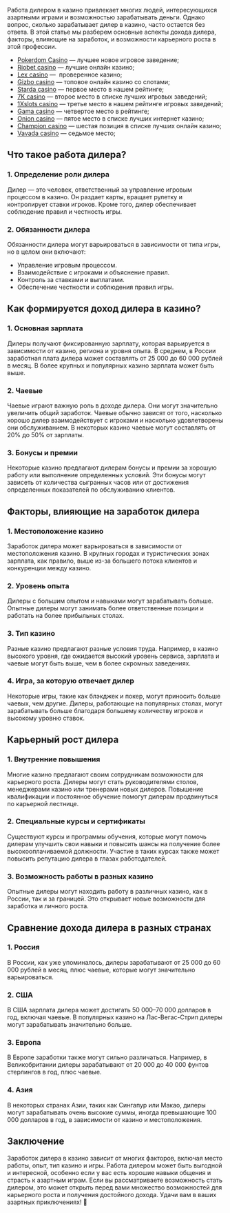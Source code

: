 Работа дилером в казино привлекает многих людей, интересующихся азартными играми и возможностью зарабатывать деньги. Однако вопрос, сколько зарабатывает дилер в казино, часто остается без ответа. В этой статье мы разберем основные аспекты дохода дилера, факторы, влияющие на заработок, и возможности карьерного роста в этой профессии.

* [Pokerdom Casino](https://brandplay.link/FwVc4f) — лучшее новое игровое заведение;
* [Riobet casino](https://brandplay.link/TnjsxFvH) — лучшие онлайн казино;
* [Lex casino](https://brandplay.link/VMqNXPFs) —  проверенное казино;
* [Gizbo casino](https://brandplay.link/rvzLrVLp) — топовое онлайн казино со слотами;
* [Starda casino](https://brandplay.link/HDcDrxLk) — первое место в нашем рейтинге;
* [7K casino](https://brandplay.link/dd46bNgD) — второе место в списке лучших игровых заведений;
* [1Xslots casino](https://brandplay.link/J2ZbqMPZ) — третье место в нашем рейтинге игровых заведений;
* [Gama casino](https://brandplay.link/RD52jZbL) — четвертое место в рейтинге;
* [Onion casino](https://brandplay.link/8LcS6Djb) — пятое место в списке лучших интернет казино;
* [Champion casino](https://temon-gter.cfd/go/9n8?p56190p303844p3509t17502) — шестая позиция в списке лучших онлайн казино;
* [Vavada casino](https://vavadapartner.pro/?promo=75590753-cc8b-4c4a-8d71-99b7a2293439-jud\&target=register) — седьмое место;



## Что такое работа дилера?

### 1. Определение роли дилера

Дилер — это человек, ответственный за управление игровым процессом в казино. Он раздает карты, вращает рулетку и контролирует ставки игроков. Кроме того, дилер обеспечивает соблюдение правил и честность игры.

### 2. Обязанности дилера

Обязанности дилера могут варьироваться в зависимости от типа игры, но в целом они включают:

* Управление игровым процессом.
* Взаимодействие с игроками и объяснение правил.
* Контроль за ставками и выплатами.
* Обеспечение честности и соблюдения правил игры.

## Как формируется доход дилера в казино?

### 1. Основная зарплата

Дилеры получают фиксированную зарплату, которая варьируется в зависимости от казино, региона и уровня опыта. В среднем, в России заработная плата дилера может составлять от 25 000 до 60 000 рублей в месяц. В более крупных и популярных казино зарплата может быть выше.

### 2. Чаевые

Чаевые играют важную роль в доходе дилера. Они могут значительно увеличить общий заработок. Чаевые обычно зависят от того, насколько хорошо дилер взаимодействует с игроками и насколько удовлетворены они обслуживанием. В некоторых казино чаевые могут составлять от 20% до 50% от зарплаты.

### 3. Бонусы и премии

Некоторые казино предлагают дилерам бонусы и премии за хорошую работу или выполнение определенных условий. Эти бонусы могут зависеть от количества сыгранных часов или от достижения определенных показателей по обслуживанию клиентов.

## Факторы, влияющие на заработок дилера

### 1. Местоположение казино

Заработок дилера может варьироваться в зависимости от местоположения казино. В крупных городах и туристических зонах зарплата, как правило, выше из-за большего потока клиентов и конкуренции между казино.

### 2. Уровень опыта

Дилеры с большим опытом и навыками могут зарабатывать больше. Опытные дилеры могут занимать более ответственные позиции и работать на более прибыльных столах.

### 3. Тип казино

Разные казино предлагают разные условия труда. Например, в казино высокого уровня, где ожидается высокий уровень сервиса, зарплата и чаевые могут быть выше, чем в более скромных заведениях.

### 4. Игра, за которую отвечает дилер

Некоторые игры, такие как блэкджек и покер, могут приносить больше чаевых, чем другие. Дилеры, работающие на популярных столах, могут зарабатывать больше благодаря большему количеству игроков и высокому уровню ставок.

## Карьерный рост дилера

### 1. Внутренние повышения

Многие казино предлагают своим сотрудникам возможности для карьерного роста. Дилеры могут стать руководителями столов, менеджерами казино или тренерами новых дилеров. Повышение квалификации и постоянное обучение помогут дилерам продвинуться по карьерной лестнице.

### 2. Специальные курсы и сертификаты

Существуют курсы и программы обучения, которые могут помочь дилерам улучшить свои навыки и повысить шансы на получение более высокооплачиваемой должности. Участие в таких курсах также может повысить репутацию дилера в глазах работодателей.

### 3. Возможность работы в разных казино

Опытные дилеры могут находить работу в различных казино, как в России, так и за границей. Это открывает новые возможности для заработка и личного роста.

## Сравнение дохода дилера в разных странах

### 1. Россия

В России, как уже упоминалось, дилеры зарабатывают от 25 000 до 60 000 рублей в месяц, плюс чаевые, которые могут значительно варьироваться.

### 2. США

В США зарплата дилера может достигать 50 000–70 000 долларов в год, включая чаевые. В популярных казино на Лас-Вегас-Стрип дилеры могут зарабатывать значительно больше.

### 3. Европа

В Европе заработки также могут сильно различаться. Например, в Великобритании дилеры зарабатывают от 20 000 до 40 000 фунтов стерлингов в год, плюс чаевые.

### 4. Азия

В некоторых странах Азии, таких как Сингапур или Макао, дилеры могут зарабатывать очень высокие суммы, иногда превышающие 100 000 долларов в год, в зависимости от казино и местоположения.

## Заключение

Заработок дилера в казино зависит от многих факторов, включая место работы, опыт, тип казино и игры. Работа дилером может быть выгодной и интересной, особенно если у вас есть хорошие навыки общения и страсть к азартным играм. Если вы рассматриваете возможность стать дилером, это может открыть перед вами множество возможностей для карьерного роста и получения достойного дохода. Удачи вам в ваших азартных приключениях! 🎉
